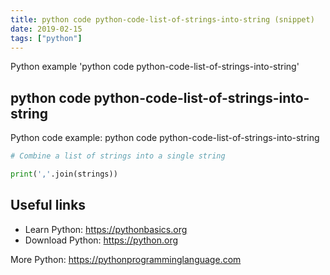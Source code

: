 ```yaml
---
title: python code python-code-list-of-strings-into-string (snippet)
date: 2019-02-15
tags: ["python"]
---
```

Python example 'python code python-code-list-of-strings-into-string'


## python code python-code-list-of-strings-into-string

Python code example: python code python-code-list-of-strings-into-string

```python
# Combine a list of strings into a single string

print(','.join(strings))


```

## Useful links

- Learn Python: https://pythonbasics.org
- Download Python: https://python.org

More Python: https://pythonprogramminglanguage.com
